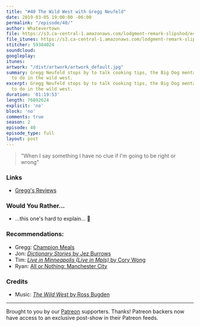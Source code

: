 ```yaml
---
title: "#40 The Wild West with Gregg Neufeld"
date: 2019-03-05 19:00:00 -06:00
permalink: "/episode/40/"
author: Whatevertown
file: https://s3.ca-central-1.amazonaws.com/lodgment-remark-slipshod/e40.mp3
file_itunes: https://s3.ca-central-1.amazonaws.com/lodgment-remark-slipshod/e40.m4a
stitcher: 59384024
soundcloud:
googleplay:
itunes:
artwork: "/dist/artwork/artwork_default.jpg"
summary: Gregg Neufeld stops by to talk cooking tips, the Big Dog mentality, and what
  to do in the wild west.
excerpt: Gregg Neufeld stops by to talk cooking tips, the Big Dog mentality, and what
  to do in the wild west.
duration: '01:19:53'
length: 76892624
explicit: 'no'
block: 'no'
comments: true
season: 2
episode: 40
episode_type: full
layout: post
---
```


> "When I say something I have no clue if I'm going to be right or wrong"

### Links
- [Gregg's Reviews](https://www.youtube.com/channel/UCAl9wrdTAv_ZNhNQ3mxL9eA)

### Would You Rather…
- …this one's hard to explain… 🤠

### Recommendations:
- Gregg: [Champion Meals](https://www.championmeals.ca)
- Jon: [*Dictionary Stories* by Jez Burrows](http://www.dictionarystories.com)
- Tim: [*Live in Minneapolis (Live in Mpls)* by Cory Wong](https://open.spotify.com/album/2INZtLGSIyPX9UWPLwARi4?si=4ECEKe85TEiocMZpwN0KZQ)
- Ryan: [All or Nothing: Manchester City](https://www.youtube.com/watch?v=S6ds0rLzk9Q)

### Credits
- Music: [*The Wild West* by Ross Bugden](https://www.youtube.com/watch?v=VDPMAuv-3nk)

---

Brought to you by our [Patreon](https://www.patreon.com/whatevertown) supporters. Thanks! Patreon backers now have access to an exclusive post-show in their Patreon feeds.
